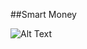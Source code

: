 ##Smart Money

![Alt Text](https://github.com/lerochas/smart-money/tree/master/src/assets/smartMoney.gif)
